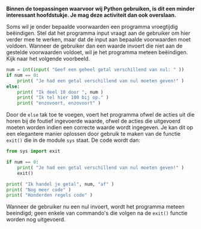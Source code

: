 **Binnen de toepassingen waarvoor wij Python gebruiken, is dit een minder interessant hoofdstukje. Je mag deze activiteit dan ook overslaan.**

Soms wil je onder bepaalde voorwaarden een programma vroegtijdig beëindigen. 
Stel dat het programma input vraagt aan de gebruiker om hier verder mee te werken, maar dat de input aan bepaalde voorwaarden moet voldoen. Wanneer de gebruiker dan een waarde invoert die niet aan de gestelde voorwaarden voldoet, wil je het programma meteen beëindigen. Kijk naar het volgende voorbeeld.

```python
num = int(input( "Geef een geheel getal verschillend van nul: " ))
if num == 0:
    print( "Je had een getal verschillend van nul moeten geven!" )
else:
    print( "Ik deel 10 door ", num )
    print( "Ik tel hier 100 bij op." )
    print( "enzovoort, enzovoort" )
```

Door de `else` tak toe te voegen, voert het programma ofwel de acties uit die horen bij de foutief ingevoerde waarde, ofwel de acties die uitgevoerd moeten worden indien een correcte waarde wordt ingegeven. 
Je kan dit op een elegantere manier oplossen door gebruik te maken van de functie `exit()` die in de module `sys` staat. De code wordt dan:

```python
from sys import exit

if num == 0:
    print( "Je had een getal verschillend van nul moeten geven!" )
    exit()

print( "Ik handel je getal", num, "af" )
print( "Nog meer code" )
print( "Honderden regels code" )
```

Wanneer de gebruiker nu een nul invoert, wordt het programma meteen beeindigd; geen enkele van commando's die volgen na de `exit()` functie worden nog uitgevoerd. 
